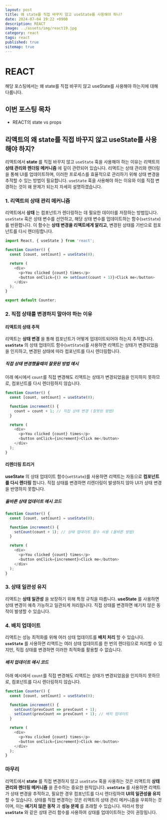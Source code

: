 ```yaml
---
layout: post
title: 왜 state를 직접 바꾸지 않고 useState를 사용해야 하나?
date: 2024-07-04 19:22 +0900
description: REACT
image: ../assets/img/react19.jpg
category: react
tags: react
published: true
sitemap: true
---
```


# REACT
해당 포스팅에서는 왜 state를 직접 바꾸지 않고 useState를 사용해야 하는지에 대해 다룹니다.  <br />


## __이번 포스팅 목차__
* REACT의 state vs props <br/>

## __리액트의 왜 state를 직접 바꾸지 않고 useState를 사용해야 하지?__<br/>
리액트에서 __state__ 를 직접 바꾸지 않고 `useState` 훅을 사용해야 하는 이유는 리액트의 __상태 관리와 렌더링 메커니즘__ 에 깊이 관련되어 있습니다. 리액트는 상태 관리와 렌더링을 통해 UI를 업데이트하며, 이러한 프로세스를 효율적으로 관리하기 위해 상태 변경을 추적할 수 있는 방법이 필요합니다. `useState` 훅을 사용해야 하는 이유와 이를 직접 변경하는 것이 왜 문제가 되는지 자세히 설명하겠습니다.

### 1. __리액트의 상태 관리 메커니즘__
리액트에서 __상태__ 는 컴포넌트가 렌더링하는 데 필요한 데이터를 저장하는 방법입니다. `useState` 훅은 상태 변수를 선언하고, 해당 상태 변수를 업데이트하는 함수(`setState`)를 반환합니다. 이 함수는 __상태 변경을 리액트에게 알리고__, 변경된 상태를 기반으로 컴포넌트를 다시 렌더링합니다.

```javascript
import React, { useState } from 'react';

function Counter() {
  const [count, setCount] = useState(0);

  return (
    <div>
      <p>You clicked {count} times</p>
      <button onClick={() => setCount(count + 1)}>Click me</button>
    </div>
  );
}

export default Counter;
```

### 2. __직접 상태를 변경하지 말아야 하는 이유__

#### __리액트의 상태 추적__
리액트는 __상태 변경__ 을 통해 컴포넌트가 어떻게 업데이트되어야 하는지 추적합니다. __`useState`__ 의 상태 업데이트 함수(`setState`)를 사용하면 리액트는 상태가 변경되었음을 인지하고, 변경된 상태에 따라 컴포넌트를 다시 렌더링합니다.

##### __직접 상태 변경했을때의 잘못된 방법 예시__
아래 예시에서 `count`를 직접 변경해도 리액트는 상태가 변경되었음을 인지하지 못하므로, 컴포넌트를 다시 렌더링하지 않습니다.

```javascript
function Counter() {
  const [count, setCount] = useState(0);

  function increment() {
    count = count + 1; // 직접 상태 변경 (잘못된 방법)
  }

  return (
    <div>
      <p>You clicked {count} times</p>
      <button onClick={increment}>Click me</button>
    </div>
  );
}
```

#### __리렌더링 트리거__
__useState__ 의 상태 업데이트 함수(`setState`)를 사용하면 리액트는 자동으로 __컴포넌트를 다시 렌더링__ 합니다. 직접 상태를 변경하면 리렌더링이 발생하지 않아 UI가 상태 변경을 반영하지 못합니다.

##### __올바른 상태 업데이트 예시 코드__

```javascript
function Counter() {
  const [count, setCount] = useState(0);

  function increment() {
    setCount(count + 1); // 상태 업데이트 함수 사용 (올바른 방법)
  }

  return (
    <div>
      <p>You clicked {count} times</p>
      <button onClick={increment}>Click me</button>
    </div>
  );
}
```

### 3. __상태 일관성 유지__
리액트는 __상태 일관성__ 을 보장하기 위해 특정 규칙을 따릅니다. __useState__ 를 사용하면 상태 변경이 예측 가능하고 일관되게 처리됩니다. 직접 상태를 변경하면 예기치 않은 동작이 발생할 수 있습니다.

### 4. __배치 업데이트__
리액트는 성능 최적화를 위해 여러 상태 업데이트를 __배치 처리__ 할 수 있습니다. __`useState`__ 를 사용하면 리액트는 여러 상태 업데이트를 한 번의 렌더링으로 처리할 수 있지만, 직접 상태를 변경하면 이러한 최적화를 활용할 수 없습니다.

##### __배치 업데이트 예시 코드__
아래 예시에서 `count`를 직접 변경해도 리액트는 상태가 변경되었음을 인지하지 못하므로, 컴포넌트를 다시 렌더링하지 않습니다.

```javascript
function Counter() {
  const [count, setCount] = useState(0);

  function increment() {
    setCount(prevCount => prevCount + 1);
    setCount(prevCount => prevCount + 1); // 배치 업데이트
  }

  return (
    <div>
      <p>You clicked {count} times</p>
      <button onClick={increment}>Click me</button>
    </div>
  );
}
```

### __마무리__
리액트에서 __state__ 를 직접 변경하지 않고 `useState` 훅을 사용하는 것은 리액트의 __상태 관리와 렌더링 메커니즘__ 을 준수하는 중요한 원칙입니다. __`useState`__ 를 사용하면 리액트가 상태 변경을 추적하고, 필요한 경우 컴포넌트를 다시 렌더링하여 __UI의 일관성을 유지__ 할 수 있습니다. 상태를 직접 변경하는 것은 리액트의 상태 관리 메커니즘을 우회하는 것이며, 이는 __예기치 않은 동작__ 과 __성능 문제__ 를 초래할 수 있습니다. 따라서 항상 __`useState`__ 와 같은 상태 관리 함수를 사용하여 상태를 업데이트하는 것이 권장됩니다.